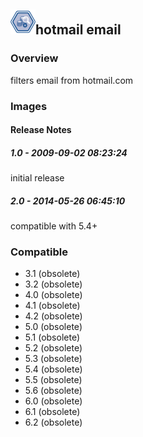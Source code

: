 ## <img src='./logo.jpg' width='40' height='40'>hotmail email

### Overview
filters email from hotmail.com
### Images




#### Release Notes

##### 1.0 - 2009-09-02 08:23:24
initial release
##### 2.0 - 2014-05-26 06:45:10
compatible with 5.4+
### Compatible
 -  3.1 (obsolete)
 -   3.2 (obsolete)
 -   4.0 (obsolete)
 -   4.1 (obsolete)
 -   4.2 (obsolete)
 -   5.0 (obsolete)
 -   5.1 (obsolete)
 -   5.2 (obsolete)
 -   5.3 (obsolete)
 -   5.4 (obsolete)
 -   5.5 (obsolete)
 -   5.6 (obsolete)
 -   6.0 (obsolete)
 -   6.1 (obsolete)
 -   6.2 (obsolete)